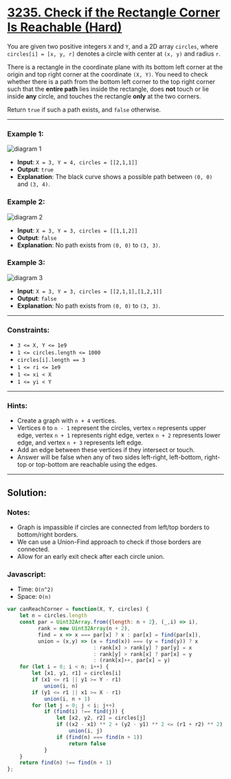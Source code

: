 # [3235. Check if the Rectangle Corner Is Reachable (Hard)](https://leetcode.com/problems/check-if-the-rectangle-corner-is-reachable/)

You are given two positive integers `X` and `Y`, and a 2D array `circles`, where `circles[i] = [x, y, r]` denotes a circle with center at `(x, y)` and radius `r`.

There is a rectangle in the coordinate plane with its bottom left corner at the origin and top right corner at the coordinate `(X, Y)`. You need to check whether there is a path from the bottom left corner to the top right corner such that the **entire path** lies inside the rectangle, does **not** touch or lie inside **any** circle, and touches the rectangle **only** at the two corners.

Return `true` if such a path exists, and `false` otherwise.

----
### Example 1:
![diagram 1](https://assets.leetcode.com/uploads/2024/05/18/example2circle1.png)
 - **Input**: `X = 3, Y = 4, circles = [[2,1,1]]`
 - **Output**: `true`
 - **Explanation**: The black curve shows a possible path between `(0, 0)` and `(3, 4)`.

### Example 2:
![diagram 2](https://assets.leetcode.com/uploads/2024/05/18/example1circle.png)
 - **Input**: `X = 3, Y = 3, circles = [[1,1,2]]`
 - **Output**: `false`
 - **Explanation**: No path exists from `(0, 0)` to `(3, 3)`.

### Example 3:
![diagram 3](https://assets.leetcode.com/uploads/2024/05/18/example0circle.png)
 - **Input**: `X = 3, Y = 3, circles = [[2,1,1],[1,2,1]]`
 - **Output**: `false`
 - **Explanation**: No path exists from `(0, 0)` to `(3, 3)`.

---
### Constraints:
 - `3 <= X, Y <= 1e9`
 - `1 <= circles.length <= 1000`
 - `circles[i].length == 3`
 - `1 <= ri <= 1e9`
 - `1 <= xi < X`
 - `1 <= yi < Y`

---
### Hints:
 - Create a graph with `n + 4` vertices.
 - Vertices `0` to `n - 1` represent the circles, vertex `n` represents upper edge, vertex `n + 1` represents right edge, vertex `n + 2` represents lower edge, and vertex `n + 3` represents left edge.
 - Add an edge between these vertices if they intersect or touch.
 - Answer will be false when any of two sides left-right, left-bottom, right-top or top-bottom are reachable using the edges.

---
## Solution:
### Notes:
 - Graph is impassible if circles are connected from left/top borders to bottom/right borders.
 - We can use a Union-Find approach to check if those borders are connected.
 - Allow for an early exit check after each circle union.

### Javascript:
 - Time: `O(n^2)`
 - Space: `O(n)`

```js
var canReachCorner = function(X, Y, circles) {
    let n = circles.length
    const par = Uint32Array.from({length: n + 2}, (_,i) => i),          // Union-Find
          rank = new Uint32Array(n + 2),                                //   by rank
          find = x => x === par[x] ? x : par[x] = find(par[x]),         //   w/ path compression
          union = (x,y) => (x = find(x)) === (y = find(y)) ? x
                            : rank[x] > rank[y] ? par[y] = x
                            : rank[y] > rank[x] ? par[x] = y
                            : (rank[x]++, par[x] = y)
    for (let i = 0; i < n; i++) {                                       // Check if each circle
        let [x1, y1, r1] = circles[i]                                   //   touches left/top
        if (x1 <= r1 || y1 >= Y - r1)                                   //   or bottom/right
            union(i, n)                                                 //   borders
        if (y1 <= r1 || x1 >= X - r1)
            union(i, n + 1)
        for (let j = 0; j < i; j++)                                     // Check circles for
            if (find(i) !== find(j)) {                                  //   intersections only
                let [x2, y2, r2] = circles[j]                           //   if they're not
                if ((x2 - x1) ** 2 + (y2 - y1) ** 2 <= (r1 + r2) ** 2)  //   already unioned
                    union(i, j)
                if (find(n) === find(n + 1))                            // Early exit
                    return false
            }
    }
    return find(n) !== find(n + 1)
};
```
